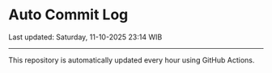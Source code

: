 # Auto Commit Log

Last updated: Saturday, 11-10-2025 23:14 WIB

---

This repository is automatically updated every hour using GitHub Actions.
